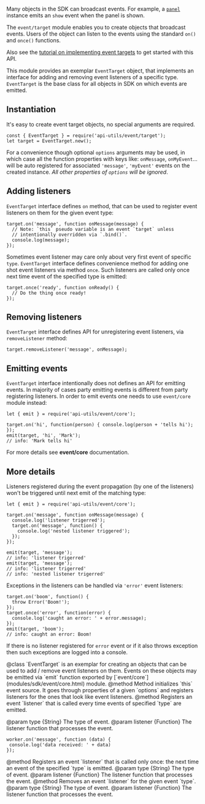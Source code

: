 <!-- This Source Code Form is subject to the terms of the Mozilla Public
   - License, v. 2.0. If a copy of the MPL was not distributed with this
   - file, You can obtain one at http://mozilla.org/MPL/2.0/. -->

Many objects in the SDK can broadcast events. For example, a
[`panel`](modules/sdk/panel.html) instance emits an `show` event when the
panel is shown.

The `event/target` module enables you to create objects that broadcast
events. Users of the object can listen to the events using the standard
`on()` and `once()` functions.

Also see the
[tutorial on implementing event targets](dev-guide/tutorials/event-targets.html)
to get started with this API.

This module provides an exemplar `EventTarget` object, that implements
an interface for adding and removing event listeners of a specific type.
`EventTarget` is the base class for all objects in SDK on which events
are emitted.

## Instantiation

It's easy to create event target objects, no special arguments are required.

    const { EventTarget } = require('api-utils/event/target');
    let target = EventTarget.new();

For a convenience though optional `options` arguments may be used, in which
case all the function properties with keys like: `onMessage`, `onMyEvent`...
will be auto registered for associated `'message'`, `'myEvent'` events on
the created instance. _All other properties of `options` will be ignored_.

## Adding listeners

`EventTarget` interface defines `on` method, that can be used to register
event listeners on them for the given event type:

    target.on('message', function onMessage(message) {
      // Note: `this` pseudo variable is an event `target` unless
      // intentionally overridden via `.bind()`.
      console.log(message);
    });

Sometimes event listener may care only about very first event of specific
`type`. `EventTarget` interface defines convenience method for adding one
shot event listeners via method `once`. Such listeners are called only once
next time event of the specified type is emitted:

    target.once('ready', function onReady() {
      // Do the thing once ready!
    });

## Removing listeners

`EventTarget` interface defines API for unregistering event listeners, via
`removeListener` method:

    target.removeListener('message', onMessage);

## Emitting events

`EventTarget` interface intentionally does not defines an API for emitting
events. In majority of cases party emitting events is different from party
registering listeners. In order to emit events one needs to use `event/core`
module instead:

    let { emit } = require('api-utils/event/core');

    target.on('hi', function(person) { console.log(person + 'tells hi'); });
    emit(target, 'hi', 'Mark');
    // info: 'Mark tells hi'

For more details see **event/core** documentation.

## More details

Listeners registered during the event propagation (by one of the listeners)
won't be triggered until next emit of the matching type:

    let { emit } = require('api-utils/event/core');

    target.on('message', function onMessage(message) {
      console.log('listener trigerred');
      target.on('message', function() {
        console.log('nested listener triggered');
      });
    });

    emit(target, 'message');
    // info: 'listener trigerred'
    emit(target, 'message');
    // info: 'listener trigerred'
    // info: 'nested listener trigerred'

Exceptions in the listeners can be handled via `'error'` event listeners:

    target.on('boom', function() {
      throw Error('Boom!');
    });
    target.once('error', function(error) {
      console.log('caught an error: ' + error.message);
    });
    emit(target, 'boom');
    // info: caught an error: Boom!

If there is no listener registered for `error` event or if it also throws
exception then such exceptions are logged into a console.

<api name="EventTarget">
@class
`EventTarget` is an exemplar for creating an objects that can be used to
add / remove event listeners on them. Events on these objects may be emitted
via `emit` function exported by [`event/core`](modules/sdk/event/core.html)
module.

<api name="initialize">
@method
Method initializes `this` event source. It goes through properties of a
given `options` and registers listeners for the ones that look like
event listeners.
</api>

<api name="on">
@method
Registers an event `listener` that is called every time events of
specified `type` are emitted.

@param type {String}
   The type of event.
@param listener {Function}
   The listener function that processes the event.

    worker.on('message', function (data) {
     console.log('data received: ' + data)
    });
</api>

<api name="once">
@method
Registers an event `listener` that is called only once:
the next time an event of the specified `type` is emitted.
@param type {String}
   The type of event.
@param listener {Function}
   The listener function that processes the event.
</api>

<api name="removeListener">
@method
Removes an event `listener` for the given event `type`.
@param type {String}
   The type of event.
@param listener {Function}
   The listener function that processes the event.
</api>

</api>
